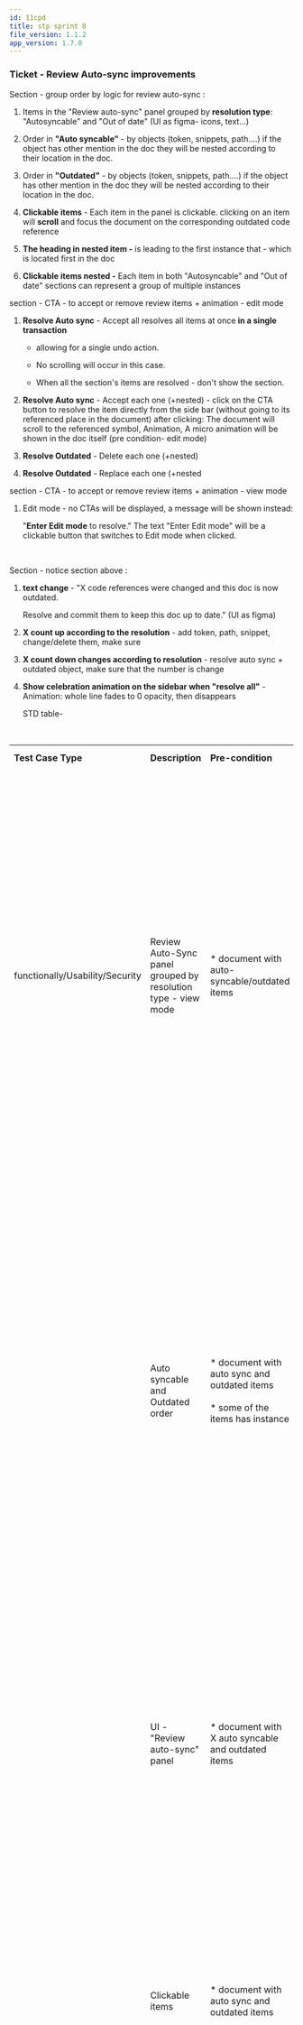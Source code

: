 ```yaml
---
id: 11cpd
title: stp sprint 8
file_version: 1.1.2
app_version: 1.7.0
---
```


### **Ticket - Review Auto-sync improvements**

Section - group order by logic for review auto-sync :

1.  Items in the "Review auto-sync" panel grouped by **resolution type**: "Autosyncable" and "Out of date" (UI as figma- icons, text...)

2.  Order in **"Auto syncable"** - by objects (token, snippets, path....) if the object has other mention in the doc they will be nested according to their location in the doc.

3.  Order in **"Outdated"** - by objects (token, snippets, path....) if the object has other mention in the doc they will be nested according to their location in the doc.

4.  **Clickable items** - Each item in the panel is clickable. clicking on an item will **scroll** and focus the document on the corresponding outdated code reference

5.  **The heading in nested item -** is leading to the first instance that - which is located first in the doc

6.  **Clickable items nested -** Each item in both "Autosyncable" and "Out of date" sections can represent a group of multiple instances

section - CTA - to accept or remove review items + animation - edit mode

1.  **Resolve Auto sync** - Accept all resolves all items at once **in a single transaction**

    *   allowing for a single undo action.

    *   No scrolling will occur in this case.

    *   When all the section's items are resolved - don't show the section.

2.  **Resolve Auto sync** - Accept each one (+nested) - click on the CTA button to resolve the item directly from the side bar (without going to its referenced place in the document) after clicking: The document will scroll to the referenced symbol, Animation, A micro animation will be shown in the doc itself (pre condition- edit mode)

3.  **Resolve Outdated** - Delete each one (+nested)

4.  **Resolve Outdated** - Replace each one (+nested

section - CTA - to accept or remove review items + animation - view mode

1.  Edit mode - no CTAs will be displayed, a message will be shown instead:

    "**Enter Edit mode** to resolve." The text "Enter Edit mode" will be a clickable button that switches to Edit mode when clicked.
<br/>

Section - notice section above :

1.  **text change** - "X code references were changed and this doc is now outdated.

    Resolve and commit them to keep this doc up to date." (UI as figma)

2.  **X count up according to the resolution** - add token, path, snippet, change/delete them, make sure

3.  **X count down changes according to resolution** - resolve auto sync + outdated object, make sure that the number is change

4.  **Show celebration animation on the sidebar when "resolve all"** - Animation: whole line fades to 0 opacity, then disappears

    STD table-

<br/>

|                               |                                                             |                                                                                                                                                                                  |                                                                                                                                                                                                                                                                                                                                                                                                                                                |                                                                                                                                                                                                                                                                                                                                                                                                                                                                                             |
|-------------------------------|-------------------------------------------------------------|----------------------------------------------------------------------------------------------------------------------------------------------------------------------------------|------------------------------------------------------------------------------------------------------------------------------------------------------------------------------------------------------------------------------------------------------------------------------------------------------------------------------------------------------------------------------------------------------------------------------------------------|---------------------------------------------------------------------------------------------------------------------------------------------------------------------------------------------------------------------------------------------------------------------------------------------------------------------------------------------------------------------------------------------------------------------------------------------------------------------------------------------|
|**Test Case Type**             |**Description**                                              |**Pre-condition**                                                                                                                                                                 |**Test step**                                                                                                                                                                                                                                                                                                                                                                                                                                   |**Expected Result**                                                                                                                                                                                                                                                                                                                                                                                                                                                                          |
|functionally/Usability/Security|Review Auto-Sync panel grouped by resolution type - view mode|\* document with auto-syncable/outdated items                                                                                                                                     |1\. open the doc - in view mode<br><br>2\. open the right side bar<br><br>3. click on "Enter Edit mode"                                                                                                                                                                                                                                                                                                                                         |1\. Review Auto-Sync panel grouped by resolution type - Auto syncable section and Outdated section<br><br>2\. The auto-syncable and outdated items are grouped by resolution type in the review Auto-Sync panel<br><br>3\. No CTA's displayed next to the items<br><br>4\. there is a message: "Enter Edit mode to resolve."<br><br>5. The text "Enter Edit mode" is clickable button that switches to Edit mode                                                                             |
|<br/>                          |Auto syncable and Outdated order                             |\* document with auto sync and outdated items<br><br>\* some of the items has instance                                                                                            |1\. open the doc - in a view mode<br><br>2\. open the right side bar                                                                                                                                                                                                                                                                                                                                                                            |1\. the review auto sync panel grouped by resolution type: "Autosyncable" and ""Out of date"<br><br>2\. the order in "Auto syncable" section is - by objects (token, snippets, path....) if the object has other mention in the doc they will be nested according to their location in the doc.<br><br>3\. the order in "Outdated" section is - by objects (token, snippets, path....) if the object has other mention in the doc they will be nested according to their location in the doc.|
|<br/>                          |UI - "Review auto-sync" panel                                |\* document with X auto syncable and outdated items                                                                                                                               |1\. open the document<br><br>2\. open the right side bar<br><br>3\. compare UI to Figma<br><br>4\. switch to edit mode<br><br>5\. compare UI to Figma                                                                                                                                                                                                                                                                                           |1\. the UI looks as Figma - in view mode _no CTA's_ notice section above - "Enter Edit mode to resolve."<br><br>2\. the UI looks as Figma - on view mode _there is CTA's_ notice section above - "X code references were changed and this doc is now outdated. Resolve and commit them to keep this doc up to date.""                                                                                                                                                                        |
|<br/>                          |Clickable items                                              |\* document with auto sync and outdated items                                                                                                                                     |1\. open the doc<br><br>2\. open the right side bar<br><br>3\. click on the items in the review auto sync panel<br><br>4\. switch to edit mode<br><br>5\. click on the items in the review auto sync panel                                                                                                                                                                                                                                      |1\. Each item in the panel is clickable in view mode and in edit mode.<br><br>2\. Clicking on an item will scroll and focus the document on the corresponding outdated code reference.                                                                                                                                                                                                                                                                                                       |
|<br/>                          |Clickable items - nested                                     |\* document with auto sync and outdated items - each item has multiple instances                                                                                                  |1\. open the doc<br><br>2\. open the right side bar<br><br>3\. click on each item in both "Auto syncable" and "Out of date"sections that represent a group of multiple instances (the heading<br><br>4\. click on every instance<br><br>5\. switch to edit mode<br><br>6\. click on each item in both "Auto syncable" and ""Out of date"" sections that represent a group of multiple instances (the heading)<br><br>7\. click on every instance|1\. clicking on the heading in nested item is leading (scroll and focus) to the first instance which is located first in the doc - in view and edit mode<br><br>2\. clicking on the the instances in nested item is leading (scroll and focus) to the instance in the doc - in view and edit mode                                                                                                                                                                                            |
|<br/>                          |CTA 's to accept or remove review items - edit mode          |\* document that has auto sync and outdated items<br><br>\* some of the item in both "Autosyncable"<br><br>and ""Out of date" sections can represent a group of multiple instances|1\. open the doc<br><br>2\. open the right side bar<br><br>3\. switch to edit mode<br><br>4\. compare UI to Figma                                                                                                                                                                                                                                                                                                                               |1\. Next to each item, there is a Call-To-Action (CTA) button (UI as Figma) to resolve the item directly from the sidebar without going to its referenced place in the document - the CTA's appears only in Edit mode                                                                                                                                                                                                                                                                        |
|<br/>                          |CTA - Auto syncable accept item                              |\* document with auto syncable items (tokens, snippets, path)                                                                                                                     |1\. open the doc<br><br>2\. open the right side bar<br><br>3\. switch to edit mode<br><br>4\. at the preview auto sync section - click on the V icon to accept(the item is from the auto syncable group)                                                                                                                                                                                                                                        |1\. The document will scroll to the referenced symbol<br><br>2\. Animation: the whole line fades to 0 opacity, then disappears<br><br>3\. A micro animation will be shown in the doc itself (According to the item)                                                                                                                                                                                                                                                                          |
|<br/>                          |CTA - Outdated remove item                                   |\* document with outdated items (tokens, snippets, path, doc)                                                                                                                     |1\. open the doc<br><br>2\. open the right side bar<br><br>3\. switch to edit mode<br><br>4\. at the preview auto sync in outdated section - click on the remove icons                                                                                                                                                                                                                                                                          |1\. The document will scroll to the referenced symbol<br><br>2\. Animation: the whole line fades to 0 opacity, then disappears<br><br>3\. A micro animation will be shown in the doc itself (According to the item)                                                                                                                                                                                                                                                                          |
|<br/>                          |Resolve Auto sync - Accept all                               |\* document with auto syncable items (tokens, snippets, path)<br><br>\* some item in both "Autosyncable"<br><br>section represent a group of multiple instances                   |1\. open doc on edit mode<br><br>2\. open right side bar<br><br>3\. click accept all on review auto syncable<br><br>4\. Undo (c+z)                                                                                                                                                                                                                                                                                                              |1\. Accept all resolves all items at once in a single transaction<br><br>2\. No scrolling will occur in this case<br><br>3\. When all the section's items are resolved - Auto syncable section doesn't appear<br><br>4\. undo to accept all action return all auto syncable items to the doc and to the preview auto syncable section                                                                                                                                                        |
|<br/>                          |Resolve all items                                            |\* document with auto syncable and outdated items                                                                                                                                 |1\. open the doc in edit mode<br><br>2\. open the right side bar<br><br>3\. accept all auto syncable items<br><br>4\. remove all outdated items                                                                                                                                                                                                                                                                                                 |1\. after accept all auto syncable items - the auto-syncable section does not appear<br><br>2\. after remove all outdated items - the Outdated section does not appear<br><br>3\. review Auto-sync section is empty<br><br>4\. celebration animation on the sidebar ""resolve all"" - Animation: whole line fades to 0 opacity, then disappears                                                                                                                                              |

<br/>

This file was generated by Swimm. [Click here to view it in the app](https://swimm-web-app.web.app/repos/Z2l0aHViJTNBJTNBTm9hUmVwbyUzQSUzQU5vYW96ZXI=/docs/11cpd).
